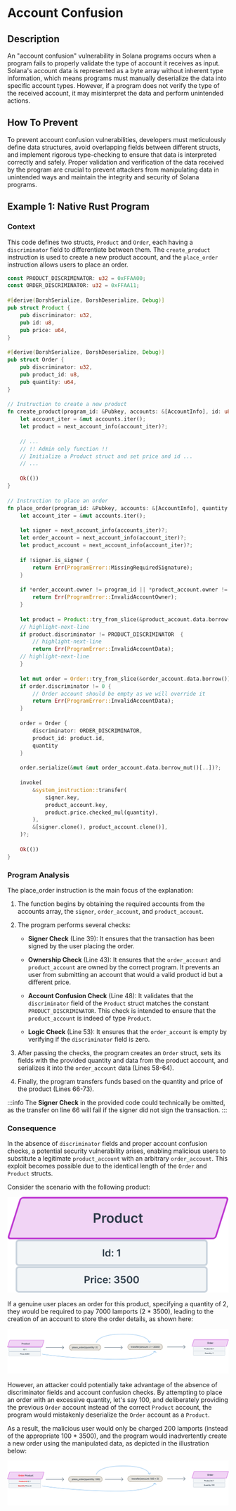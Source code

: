 # Account Confusion

## Description

An "account confusion" vulnerability in Solana programs occurs when a program fails to properly validate the type of account it receives as input. Solana's account data is represented as a byte array without inherent type information, which means programs must manually deserialize the data into specific account types. However, if a program does not verify the type of the received account, it may misinterpret the data and perform unintended actions.

## How To Prevent

To prevent account confusion vulnerabilities, developers must meticulously define data structures, avoid overlapping fields between different structs, and implement rigorous type-checking to ensure that data is interpreted correctly and safely. Proper validation and verification of the data received by the program are crucial to prevent attackers from manipulating data in unintended ways and maintain the integrity and security of Solana programs.

## Example 1: Native Rust Program

### Context

This code defines two structs, `Product` and `Order`, each having a `discriminator` field to differentiate between them. The `create_product` instruction is used to create a new product account, and the `place_order` instruction allows users to place an order.


```rust showLineNumbers
const PRODUCT_DISCRIMINATOR: u32 = 0xFFAA00;
const ORDER_DISCRIMINATOR: u32 = 0xFFAA11;

#[derive(BorshSerialize, BorshDeserialize, Debug)]
pub struct Product {
    pub discriminator: u32,
    pub id: u8,
    pub price: u64,
}

#[derive(BorshSerialize, BorshDeserialize, Debug)]
pub struct Order {
    pub discriminator: u32,
    pub product_id: u8,
    pub quantity: u64,
}

// Instruction to create a new product
fn create_product(program_id: &Pubkey, accounts: &[AccountInfo], id: u8, price: u64) -> ProgramResult {
    let account_iter = &mut accounts.iter();
    let product = next_account_info(account_iter)?;

    // ... 
    // !! Admin only function !!
    // Initialize a Product struct and set price and id ...
    // ... 

    Ok(())
}

// Instruction to place an order
fn place_order(program_id: &Pubkey, accounts: &[AccountInfo], quantity: u64) -> ProgramResult {
    let account_iter = &mut accounts.iter();

    let signer = next_account_info(accounts_iter)?;
    let order_account = next_account_info(account_iter)?;
    let product_account = next_account_info(account_iter)?;

    if !signer.is_signer {
        return Err(ProgramError::MissingRequiredSignature);
    }

    if *order_account.owner != program_id || *product_account.owner != program_id {
        return Err(ProgramError::InvalidAccountOwner);
    }

    let product = Product::try_from_slice(&product_account.data.borrow())?;
    // highlight-next-line
    if product.discriminator != PRODUCT_DISCRIMINATOR  {
        // highlight-next-line
        return Err(ProgramError::InvalidAccountData);
    // highlight-next-line
    }

    let mut order = Order::try_from_slice(&order_account.data.borrow())?;
    if order.discriminator != 0 {
        // Order account should be empty as we will override it
        return Err(ProgramError::InvalidAccountData);
    }

    order = Order {
        discriminator: ORDER_DISCRIMINATOR,
        product_id: product.id,
        quantity
    }

    order.serialize(&mut &mut order_account.data.borrow_mut()[..])?;

    invoke(
        &system_instruction::transfer(
            signer.key,
            product_account.key,
            product.price.checked_mul(quantity),
        ),
        &[signer.clone(), product_account.clone()],
    )?;

    Ok(())
}
```

### Program Analysis

The place_order instruction is the main focus of the explanation:

1. The function begins by obtaining the required accounts from the accounts array, the `signer`, `order_account`, and `product_account`.

2. The program performs several checks:

    - **Signer Check** (Line 39): It ensures that the transaction has been signed by the user placing the order.

    - **Ownership Check** (Line 43): It ensures that the `order_account` and `product_account` are owned by the correct program. It prevents an user from submitting an account that would a valid product id but a different price.

    - **Account Confusion Check** (Line 48): It validates that the `discriminator` field of the `Product` struct matches the constant `PRODUCT_DISCRIMINATOR`. This check is intended to ensure that the `product_account` is indeed of type `Product`.

    - **Logic Check** (Line 53): It ensures that the `order_account` is empty by verifying if the `discriminator` field is zero.

3. After passing the checks, the program creates an `Order` struct, sets its fields with the provided quantity and data from the product account, and serializes it into the `order_account` data (Lines 58-64).

4. Finally, the program transfers funds based on the quantity and price of the product (Lines 66-73).

:::info
The **Signer Check** in the provided code could technically be omitted, as the transfer on line 66 will fail if the signer did not sign the transaction.
:::

### Consequence

In the absence of `discriminator` fields and proper account confusion checks, a potential security vulnerability arises, enabling malicious users to substitute a legitimate `product_account` with an arbitrary `order_account`. This exploit becomes possible due to the identical length of the `Order` and `Product` structs.

Consider the scenario with the following product:

![small_image](/img/account_validation/account_confusion_0.png)

If a genuine user places an order for this product, specifying a quantity of 2, they would be required to pay 7000 lamports (2 * 3500), leading to the creation of an account to store the order details, as shown here:

![](/img/account_validation/account_confusion_1.png)

However, an attacker could potentially take advantage of the absence of discriminator fields and account confusion checks. By attempting to place an order with an excessive quantity, let's say 100, and deliberately providing the previous `Order` account instead of the correct `Product` account, the program would mistakenly deserialize the `Order` account as a `Product`.

As a result, the malicious user would only be charged 200 lamports (instead of the appropriate 100 * 3500), and the program would inadvertently create a new order using the manipulated data, as depicted in the illustration below:

![](/img/account_validation/account_confusion_2.png)
